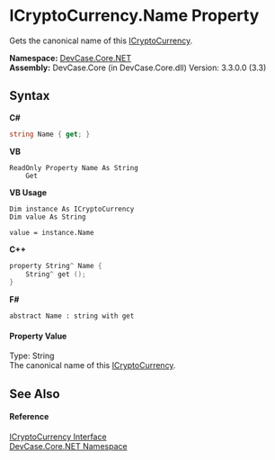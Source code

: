 # ICryptoCurrency.Name Property 
 

Gets the canonical name of this <a href="T_DevCase_Core_NET_ICryptoCurrency">ICryptoCurrency</a>.

**Namespace:**&nbsp;<a href="N_DevCase_Core_NET">DevCase.Core.NET</a><br />**Assembly:**&nbsp;DevCase.Core (in DevCase.Core.dll) Version: 3.3.0.0 (3.3)

## Syntax

**C#**<br />
``` C#
string Name { get; }
```

**VB**<br />
``` VB
ReadOnly Property Name As String
	Get
```

**VB Usage**<br />
``` VB Usage
Dim instance As ICryptoCurrency
Dim value As String

value = instance.Name

```

**C++**<br />
``` C++
property String^ Name {
	String^ get ();
}
```

**F#**<br />
``` F#
abstract Name : string with get

```


#### Property Value
Type: String<br />The canonical name of this <a href="T_DevCase_Core_NET_ICryptoCurrency">ICryptoCurrency</a>.

## See Also


#### Reference
<a href="T_DevCase_Core_NET_ICryptoCurrency">ICryptoCurrency Interface</a><br /><a href="N_DevCase_Core_NET">DevCase.Core.NET Namespace</a><br />